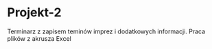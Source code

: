 # Projekt-2
Terminarz z zapisem teminów imprez i dodatkowych informacji.
Praca plików z akrusza Excel
